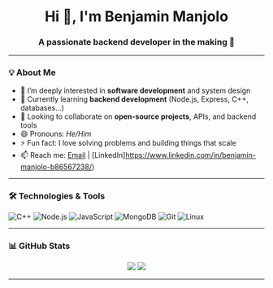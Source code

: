 <h1 align="center">Hi 👋, I'm Benjamin Manjolo</h1>
<h3 align="center">A passionate backend developer in the making 🚀</h3>

---

### 💡 About Me
- 👀 I’m deeply interested in **software development** and system design  
- 🌱 Currently learning **backend development** (Node.js, Express, C++, databases...)  
- 💞️ Looking to collaborate on **open-source projects**, APIs, and backend tools  
- 😄 Pronouns: *He/Him*  
- ⚡ Fun fact: I love solving problems and building things that scale  
- 📫 Reach me: [Email](mailto:Benjaminmanjolo39@gmail.com) | [LinkedIn]https://www.linkedin.com/in/benjamin-manjolo-b86567238/) 

---

### 🛠️ Technologies & Tools
![C++](https://img.shields.io/badge/-C++-00599C?style=flat&logo=c%2B%2B&logoColor=white)
![Node.js](https://img.shields.io/badge/-Node.js-339933?style=flat&logo=node.js&logoColor=white)
![JavaScript](https://img.shields.io/badge/-JavaScript-F7DF1E?style=flat&logo=javascript&logoColor=black)
![MongoDB](https://img.shields.io/badge/-MongoDB-47A248?style=flat&logo=mongodb&logoColor=white)
![Git](https://img.shields.io/badge/-Git-F05032?style=flat&logo=git&logoColor=white)
![Linux](https://img.shields.io/badge/-Linux-FCC624?style=flat&logo=linux&logoColor=black)

---

### 📊 GitHub Stats
<p align="center">
  <img src="https://github-readme-stats.vercel.app/api?username=Benjamin-Manjolo&show_icons=true&theme=tokyonight" />
  <img src="https://github-readme-stats.vercel.app/api/top-langs/?username=Benjamin-Manjolo&layout=compact&theme=tokyonight" />
</p>

---

<!---
Benjamin-Manjolo/Benjamin-Manjolo is a ✨ special ✨ repository because its `README.md` (this file) appears on your GitHub profile.
You can click the Preview link to take a look at your changes.
--->
